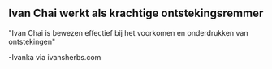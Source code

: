 <h2>Ivan Chai werkt als krachtige ontstekingsremmer</h2>

"Ivan Chai is bewezen effectief bij het voorkomen en onderdrukken van ontstekingen"

-Ivanka via ivansherbs.com
